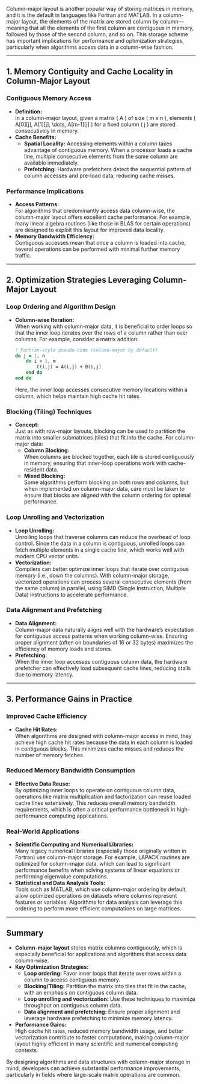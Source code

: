 Column-major layout is another popular way of storing matrices in memory, and it is the default in languages like Fortran and MATLAB. In a column-major layout, the elements of the matrix are stored column by column—meaning that all the elements of the first column are contiguous in memory, followed by those of the second column, and so on. This storage scheme has important implications for performance and optimization strategies, particularly when algorithms access data in a column-wise fashion.

---

## 1. Memory Contiguity and Cache Locality in Column-Major Layout

### Contiguous Memory Access  
- **Definition:**  
  In a column-major layout, given a matrix \( A \) of size \( m x n \), elements \( A[0][j], A[1][j], \dots, A[m-1][j] \) for a fixed column \( j \) are stored consecutively in memory.  
- **Cache Benefits:**  
  - **Spatial Locality:** Accessing elements within a column takes advantage of contiguous memory. When a processor loads a cache line, multiple consecutive elements from the same column are available immediately.  
  - **Prefetching:** Hardware prefetchers detect the sequential pattern of column accesses and pre-load data, reducing cache misses.

### Performance Implications  
- **Access Patterns:**  
  For algorithms that predominantly access data column-wise, the column-major layout offers excellent cache performance. For example, many linear algebra routines (like those in BLAS for certain operations) are designed to exploit this layout for improved data locality.
- **Memory Bandwidth Efficiency:**  
  Contiguous accesses mean that once a column is loaded into cache, several operations can be performed with minimal further memory traffic.

---

## 2. Optimization Strategies Leveraging Column-Major Layout

### Loop Ordering and Algorithm Design  
- **Column-wise Iteration:**  
  When working with column-major data, it is beneficial to order loops so that the inner loop iterates over the rows of a column rather than over columns. For example, consider a matrix addition:

  ```fortran
  ! Fortran-style pseudo-code (column-major by default)
  do j = 1, n
      do i = 1, m
          C(i,j) = A(i,j) + B(i,j)
      end do
  end do
  ```

  Here, the inner loop accesses consecutive memory locations within a column, which helps maintain high cache hit rates.

### Blocking (Tiling) Techniques  
- **Concept:**  
  Just as with row-major layouts, blocking can be used to partition the matrix into smaller submatrices (tiles) that fit into the cache. For column-major data:
  - **Column Blocking:**  
    When columns are blocked together, each tile is stored contiguously in memory, ensuring that inner-loop operations work with cache-resident data.
  - **Mixed Blocking:**  
    Some algorithms perform blocking on both rows and columns, but when implemented on column-major data, care must be taken to ensure that blocks are aligned with the column ordering for optimal performance.

### Loop Unrolling and Vectorization  
- **Loop Unrolling:**  
  Unrolling loops that traverse columns can reduce the overhead of loop control. Since the data in a column is contiguous, unrolled loops can fetch multiple elements in a single cache line, which works well with modern CPU vector units.
- **Vectorization:**  
  Compilers can better optimize inner loops that iterate over contiguous memory (i.e., down the columns). With column-major storage, vectorized operations can process several consecutive elements (from the same column) in parallel, using SIMD (Single Instruction, Multiple Data) instructions to accelerate performance.

### Data Alignment and Prefetching  
- **Data Alignment:**  
  Column-major data naturally aligns well with the hardware’s expectation for contiguous access patterns when working column-wise. Ensuring proper alignment (often on boundaries of 16 or 32 bytes) maximizes the efficiency of memory loads and stores.
- **Prefetching:**  
  When the inner loop accesses contiguous column data, the hardware prefetcher can effectively load subsequent cache lines, reducing stalls due to memory latency.

---

## 3. Performance Gains in Practice

### Improved Cache Efficiency  
- **Cache Hit Rates:**  
  When algorithms are designed with column-major access in mind, they achieve high cache hit rates because the data in each column is loaded in contiguous blocks. This minimizes cache misses and reduces the number of memory fetches.
  
### Reduced Memory Bandwidth Consumption  
- **Effective Data Reuse:**  
  By optimizing inner loops to operate on contiguous column data, operations like matrix multiplication and factorization can reuse loaded cache lines extensively. This reduces overall memory bandwidth requirements, which is often a critical performance bottleneck in high-performance computing applications.

### Real-World Applications  
- **Scientific Computing and Numerical Libraries:**  
  Many legacy numerical libraries (especially those originally written in Fortran) use column-major storage. For example, LAPACK routines are optimized for column-major data, which can lead to significant performance benefits when solving systems of linear equations or performing eigenvalue computations.
- **Statistical and Data Analysis Tools:**  
  Tools such as MATLAB, which use column-major ordering by default, allow optimized operations on datasets where columns represent features or variables. Algorithms for data analysis can leverage this ordering to perform more efficient computations on large matrices.

---

## Summary

- **Column-major layout** stores matrix columns contiguously, which is especially beneficial for applications and algorithms that access data column-wise.
- **Key Optimization Strategies:**
  - **Loop ordering:** Favor inner loops that iterate over rows within a column to access contiguous memory.
  - **Blocking/Tiling:** Partition the matrix into tiles that fit in the cache, with an emphasis on contiguous column data.
  - **Loop unrolling and vectorization:** Use these techniques to maximize throughput on contiguous column data.
  - **Data alignment and prefetching:** Ensure proper alignment and leverage hardware prefetching to minimize memory latency.
- **Performance Gains:**  
  High cache hit rates, reduced memory bandwidth usage, and better vectorization contribute to faster computations, making column-major layout highly efficient in many scientific and numerical computing contexts.

By designing algorithms and data structures with column-major storage in mind, developers can achieve substantial performance improvements, particularly in fields where large-scale matrix operations are common.
